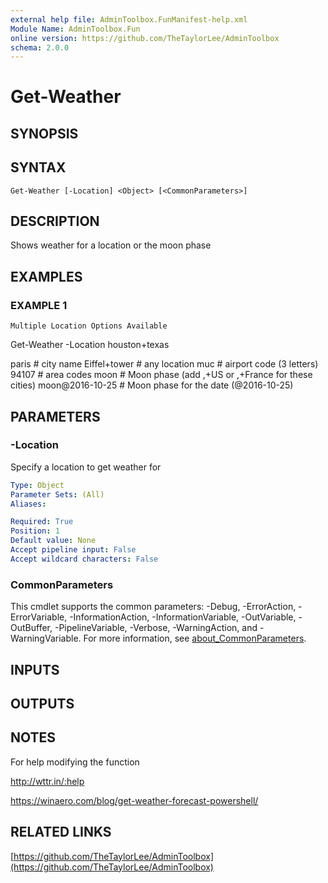 ```yaml
---
external help file: AdminToolbox.FunManifest-help.xml
Module Name: AdminToolbox.Fun
online version: https://github.com/TheTaylorLee/AdminToolbox
schema: 2.0.0
---
```


# Get-Weather

## SYNOPSIS

## SYNTAX

```
Get-Weather [-Location] <Object> [<CommonParameters>]
```

## DESCRIPTION
Shows weather for a location or the moon phase

## EXAMPLES

### EXAMPLE 1
```
Multiple Location Options Available
```

Get-Weather -Location houston+texas

paris                 # city name
Eiffel+tower          # any location
muc                   # airport code (3 letters)
94107                 # area codes
moon                  # Moon phase (add ,+US or ,+France for these cities)
moon@2016-10-25       # Moon phase for the date (@2016-10-25)

## PARAMETERS

### -Location
Specify a location to get weather for

```yaml
Type: Object
Parameter Sets: (All)
Aliases:

Required: True
Position: 1
Default value: None
Accept pipeline input: False
Accept wildcard characters: False
```

### CommonParameters
This cmdlet supports the common parameters: -Debug, -ErrorAction, -ErrorVariable, -InformationAction, -InformationVariable, -OutVariable, -OutBuffer, -PipelineVariable, -Verbose, -WarningAction, and -WarningVariable. For more information, see [about_CommonParameters](http://go.microsoft.com/fwlink/?LinkID=113216).

## INPUTS

## OUTPUTS

## NOTES
For help modifying the function

http://wttr.in/:help

https://winaero.com/blog/get-weather-forecast-powershell/

## RELATED LINKS

[https://github.com/TheTaylorLee/AdminToolbox](https://github.com/TheTaylorLee/AdminToolbox)

